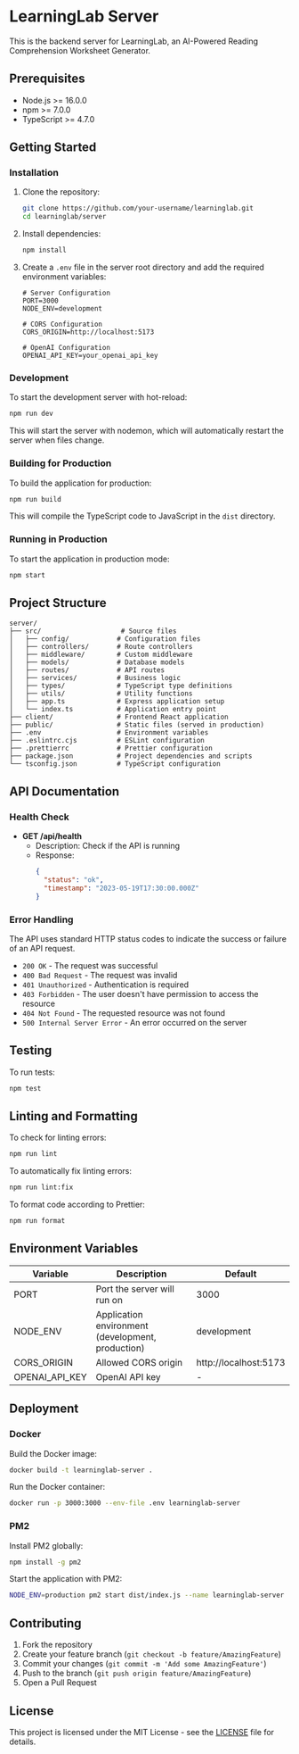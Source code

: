 # LearningLab Server

This is the backend server for LearningLab, an AI-Powered Reading Comprehension Worksheet Generator.

## Prerequisites

- Node.js >= 16.0.0
- npm >= 7.0.0
- TypeScript >= 4.7.0

## Getting Started

### Installation

1. Clone the repository:
   ```bash
   git clone https://github.com/your-username/learninglab.git
   cd learninglab/server
   ```

2. Install dependencies:
   ```bash
   npm install
   ```

3. Create a `.env` file in the server root directory and add the required environment variables:
   ```env
   # Server Configuration
   PORT=3000
   NODE_ENV=development
   
   # CORS Configuration
   CORS_ORIGIN=http://localhost:5173
   
   # OpenAI Configuration
   OPENAI_API_KEY=your_openai_api_key
   ```

### Development

To start the development server with hot-reload:

```bash
npm run dev
```

This will start the server with nodemon, which will automatically restart the server when files change.

### Building for Production

To build the application for production:

```bash
npm run build
```

This will compile the TypeScript code to JavaScript in the `dist` directory.

### Running in Production

To start the application in production mode:

```bash
npm start
```

## Project Structure

```
server/
├── src/                    # Source files
│   ├── config/            # Configuration files
│   ├── controllers/       # Route controllers
│   ├── middleware/        # Custom middleware
│   ├── models/            # Database models
│   ├── routes/            # API routes
│   ├── services/          # Business logic
│   ├── types/             # TypeScript type definitions
│   ├── utils/             # Utility functions
│   ├── app.ts             # Express application setup
│   └── index.ts           # Application entry point
├── client/                # Frontend React application
├── public/                # Static files (served in production)
├── .env                   # Environment variables
├── .eslintrc.cjs          # ESLint configuration
├── .prettierrc            # Prettier configuration
├── package.json           # Project dependencies and scripts
└── tsconfig.json          # TypeScript configuration
```

## API Documentation

### Health Check

- **GET /api/health**
  - Description: Check if the API is running
  - Response:
    ```json
    {
      "status": "ok",
      "timestamp": "2023-05-19T17:30:00.000Z"
    }
    ```

### Error Handling

The API uses standard HTTP status codes to indicate the success or failure of an API request.

- `200 OK` - The request was successful
- `400 Bad Request` - The request was invalid
- `401 Unauthorized` - Authentication is required
- `403 Forbidden` - The user doesn't have permission to access the resource
- `404 Not Found` - The requested resource was not found
- `500 Internal Server Error` - An error occurred on the server

## Testing

To run tests:

```bash
npm test
```

## Linting and Formatting

To check for linting errors:

```bash
npm run lint
```

To automatically fix linting errors:

```bash
npm run lint:fix
```

To format code according to Prettier:

```bash
npm run format
```

## Environment Variables

| Variable | Description | Default |
|----------|-------------|---------|
| PORT | Port the server will run on | 3000 |
| NODE_ENV | Application environment (development, production) | development |
| CORS_ORIGIN | Allowed CORS origin | http://localhost:5173 |
| OPENAI_API_KEY | OpenAI API key | - |

## Deployment

### Docker

Build the Docker image:

```bash
docker build -t learninglab-server .
```

Run the Docker container:

```bash
docker run -p 3000:3000 --env-file .env learninglab-server
```

### PM2

Install PM2 globally:

```bash
npm install -g pm2
```

Start the application with PM2:

```bash
NODE_ENV=production pm2 start dist/index.js --name learninglab-server
```

## Contributing

1. Fork the repository
2. Create your feature branch (`git checkout -b feature/AmazingFeature`)
3. Commit your changes (`git commit -m 'Add some AmazingFeature'`)
4. Push to the branch (`git push origin feature/AmazingFeature`)
5. Open a Pull Request

## License

This project is licensed under the MIT License - see the [LICENSE](LICENSE) file for details.
